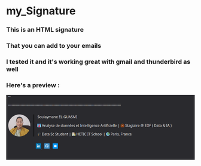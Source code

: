 # my_Signature

### This is an HTML signature 
### That you can add to your emails 
### I tested it and it's working great with gmail and thunderbird as well
### Here's a preview :

<img src="./preview_sig.png">
